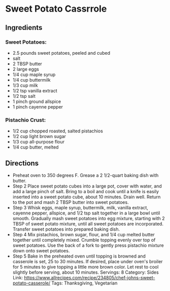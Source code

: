 # Sweet Potato Cassrrole
## Ingredients
### Sweet Potatoes:
- 2.5 pounds sweet potatoes, peeled and cubed
- salt
- 2 TBSP butter
- 2 large eggs
- 1/4 cup maple syrup
- 1/4 cup buttermilk
- 1/3 cup milk
- 1/2 tsp vanilla extract
- 1/2 tsp salt
- 1 pinch ground allspice
- 1 pinch cayenne pepper
### Pistachio Crust:
- 1/2 cup chopped roasted, salted pistachios
- 1/2 cup light brown sugar
- 1/3 cup all-purpose flour
- 1/4 cup butter, melted
## Directions
- Preheat oven to 350 degrees F. Grease a 2 1/2-quart baking dish with butter.
- Step 2 Place sweet potato cubes into a large pot, cover with water, and add a large pinch of salt. Bring to a boil and cook until a knife is easily inserted into a sweet potato cube, about 10 minutes. Drain well. Return to the pot and mash 2 TBSP butter into sweet potatoes.
- Step 3 Whisk eggs, maple syrup, buttermilk, milk, vanilla extract, cayenne pepper, allspice, and 1/2 tsp salt together in a large bowl until smooth. Gradually mash sweet potatoes into egg mixture, starting with 2 TBSP of sweet potato mixture, until all sweet potatoes are incorporated. Transfer sweet potatoes into prepared baking dish.
- Step 4 Mix pistachios, brown sugar, flour, and 1/4 cup melted butter together until completely mixed. Crumble topping evenly over top of sweet potatoes. Use the back of a fork to gently press pistachio mixture down onto sweet potatoes.
- Step 5 Bake in the preheated oven until topping is browned and casserole is set, 25 to 30 minutes. If desired, place under oven's broiler for 5 minutes to give topping a little more brown color. Let rest to cool slightly before serving, about 10 minutes.
Servings: 8
Category: Sides
Link: https://www.allrecipes.com/recipe/234805/chef-johns-sweet-potato-casserole/
Tags: Thanksgiving, Vegetarian
